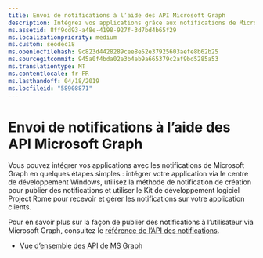 ```yaml
---
title: Envoi de notifications à l’aide des API Microsoft Graph
description: Intégrez vos applications grâce aux notifications de Microsoft Graph dans quelques étapes simples.
ms.assetid: 8ff9cd93-a48e-4198-927f-3d7bd4b65f29
ms.localizationpriority: medium
ms.custom: seodec18
ms.openlocfilehash: 9c823d4428289cee8e52e37925603aefe8b62b25
ms.sourcegitcommit: 945a0f4bda02e3b4eb9a665379c2af9bd5285a53
ms.translationtype: MT
ms.contentlocale: fr-FR
ms.lasthandoff: 04/18/2019
ms.locfileid: "58908871"
---
```

# <a name="sending-notifications-using-microsoft-graph-apis"></a>Envoi de notifications à l’aide des API Microsoft Graph

Vous pouvez intégrer vos applications avec les notifications de Microsoft Graph en quelques étapes simples : intégrer votre application via le centre de développement Windows, utilisez la méthode de notification de création pour publier des notifications et utiliser le Kit de développement logiciel Project Rome pour recevoir et gérer les notifications sur votre application clients.

Pour en savoir plus sur la façon de publier des notifications à l’utilisateur via Microsoft Graph, consultez le [référence de l’API des notifications](https://developer.microsoft.com/graph/docs/api-reference/beta/resources/notifications-api-overview).

* [Vue d’ensemble des API de MS Graph](https://developer.microsoft.com/en-us/graph/docs/concepts/notifications-concept-overview)
